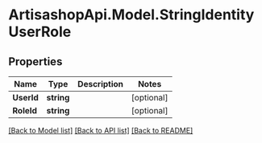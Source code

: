 # ArtisashopApi.Model.StringIdentityUserRole

## Properties

Name | Type | Description | Notes
------------ | ------------- | ------------- | -------------
**UserId** | **string** |  | [optional] 
**RoleId** | **string** |  | [optional] 

[[Back to Model list]](../README.md#documentation-for-models) [[Back to API list]](../README.md#documentation-for-api-endpoints) [[Back to README]](../README.md)

